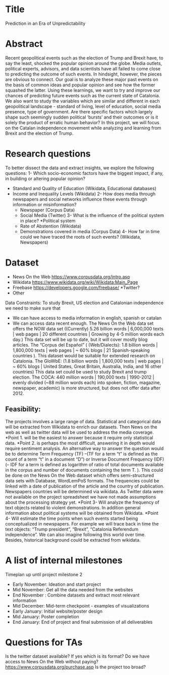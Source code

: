 # Title
Prediction in an Era of Unpredictability 

# Abstract
Recent geopolitical events such as the election of Trump and Brexit have, to say the least, shocked the popular opinion around the globe. Media outlets, political experts, advisors, and data scientists have all failed to come close to predicting the outcome of such events. In hindsight, however, the pieces are obvious to connect. Our goal is to analyze these major past events on the basis of common ideas and popular opinion and see how the former squashed the latter. Using these learnings, we want to try and improve our chances of predicting future events such as the current state of Catalonia. We also want to study the variables which are similar and different in each geopolitical landscape - standard of living, level of education, social media presence, type of government. Are there specific factors which largely shape such seemingly sudden political ‘bursts’ and their outcomes or is it solely the product of erratic human behavior? In this project, we will focus on the Catalan independence movement while analyzing and learning from Brexit and the election of Trump.

# Research questions
To better dissect the data and extract insights, we explore the following questions:
1- Which socio-economic factors have the biggest impact, if any, in building or altering popular opinion?
* Standard and Quality of Education (Wikidata, Educational databases)
* Income and Inequality Levels (Wikidata)
2- How does media through newspapers and social networks influence these events through information or misinformation?
    * Newspaper (Corpus Data)
    * Social Media (Twitter)
3- What is the influence of the political system in place?
    *Political system
    * Rate of Abstention (Wikidata)
    * Demonstrations covered in media (Corpus Data)
4- How far in time could we have traced the roots of such events? (Wikidata, Newspapers)


# Dataset

* News On the Web    https://www.corpusdata.org/intro.asp
* Wikidata    https://www.wikidata.org/wiki/Wikidata:Main_Page
* Freebase    https://developers.google.com/freebase/
*Twitter?
* Other

Data Constraints:
To study Brexit, US election and Catalonian independence we need to make sure that
- We can have access to media information in english, spanish or catalan
- We can access data recent enough. 
The News On the Web data set offers the  NOW data set ((Currently) 5.26 billion words | 6,000,000 texts | web pages | 20 different countries | Growing by 4-5 million words each day.) This data set will be up to date, but it will cover mostly blog articles. The  “Corpus del Español” ( (Web/Dialects): 1.8 billion words | 1,800,000 texts | web pages | ~ 60% blogs | 21 Spanish-speaking countries ). This dataset would be suitable for extended research on Catalonia.  The GloWbE: (1.8 billion words | 1,800,000 texts | web pages | ~ 60% blogs | United States, Great Britain, Australia, India, and 16 other countries) This data set could be used to study Brexit and trump election. The COCA: 440 million words | 190,000 texts | 1990-2012 | evenly divided (~88 million words each) into spoken, fiction, magazine, newspaper, academic) is more structured, but does not offer data after 2012. 


## Feasibility: 
The projects involves a large range of data. Statistical and categorical data will be extracted from Wikidata to enrich our datasets. Then News on the web as well as twitter data will be used to address the media coverage.
*Point 1. will be the easiest to answer because it require only statistical data. 
*Point 2. is perhaps the most difficult, answering it in depth would require sentiment analysis. An alternative way to answer the question would be to determine Term Frequency (TF) –(TF for a term “t” is defined as the count of a term “t” in a document “D”) or Inverse Document Frequency (IDF)  (– IDF for a term is defined as logarithm of ratio of total documents available in the corpus and number of documents containing the term T. ). This could be done on the News On the Web dataset which offers semi-structured data sets with Database, WordLemPoS formats. The frequencies could be linked with a date of publication of the article and the country of publication. Newspapers countries will be determined via wikidata. As Twitter data were not available on the project spreadsheet we have not made assumptions about the processing strategy yet. 
*Point 3- Will analyze the frequency of text objects related to violent demonstrations. In addition general information about political systems will be obtained from Wikidata. 
*Point 4- Will estimate the time points when such events started being conceptualized in newspapers. For example we will trace back in time the text objects:  “Trump president”, “Brexit”, “Catalonia Referendum independence”. We can also imagine following this world over time. Besides, historical background could be extracted from wikidata.  


# A list of internal milestones
Timeplan up until project milestone 2
* Early November: Ideation and start project
* Mid November: Get all the data needed from the websites
* End November : Combine datasets and extract most relevant information
* Mid December: Mid-term checkpoint - examples of visualizations
* Early January: Initial website/poster design
* Mid January: Poster completion
* End January: End of project and final submission of all deliverables

# Questions for TAs
Is the twitter dataset available? If yes which is its format? 
Do we have access to News On the Web without paying? https://www.corpusdata.org/purchase.asp
Is the project too broad? 


